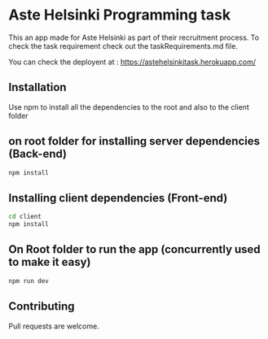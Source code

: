 # Aste Helsinki Programming task 

This an app made for  Aste Helsinki as part of their recruitment process. To check the task requirement check out the taskRequirements.md file.
 
 You can check the deployent at : https://astehelsinkitask.herokuapp.com/
 
## Installation

Use npm to install all the dependencies to the root and also to the client folder  

## on root folder for installing server dependencies (Back-end)
```bash
npm install
```
##  Installing client dependencies (Front-end)
```bash
cd client
npm install 
```

##  On Root folder to run the app (concurrently used to make it easy)
```bash
npm run dev
```

## Contributing
Pull requests are welcome.
